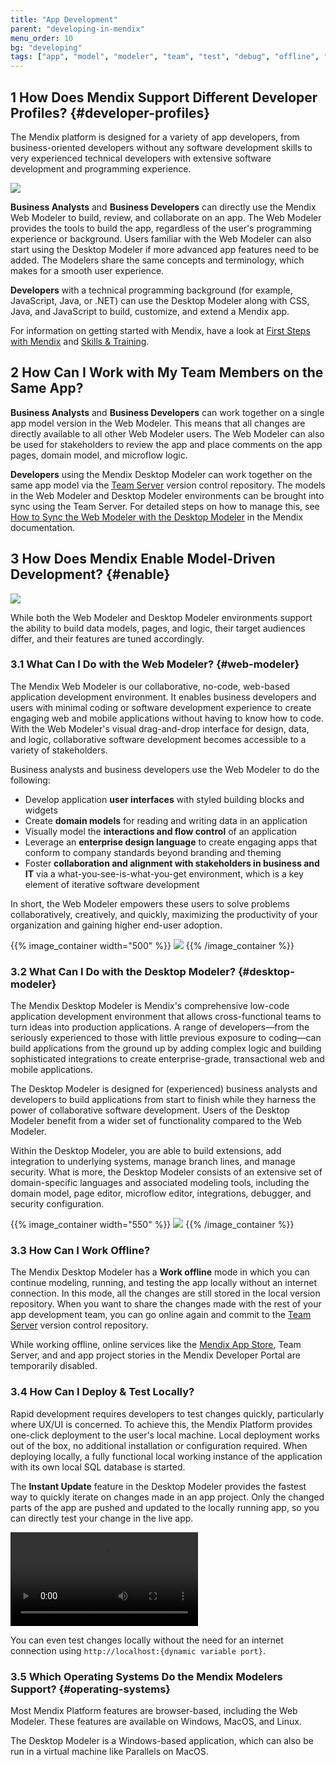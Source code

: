 ```yaml
---
title: "App Development"
parent: "developing-in-mendix"
menu_order: 10
bg: "developing"
tags: ["app", "model", "modeler", "team", "test", "debug", "offline", "custom code"]
---
```


## 1 How Does Mendix Support Different Developer Profiles? {#developer-profiles}

The Mendix platform is designed for a variety of app developers, from business-oriented developers without any software development skills to very experienced technical developers with extensive software development and programming experience.

![](attachments/DeveloperContinuum.png)

**Business Analysts** and **Business Developers** can directly use the Mendix Web Modeler to build, review, and collaborate on an app. The Web Modeler provides the tools to build the app, regardless of the user's programming experience or background. Users familiar with the Web Modeler can also start using the Desktop Modeler if more advanced app features need to be added. The Modelers share the same concepts and terminology, which makes for a smooth user experience.

**Developers** with a technical programming background (for example, JavaScript, Java, or .NET) can use the Desktop Modeler along with CSS, Java, and JavaScript to build, customize, and extend a Mendix app.

For information on getting started with Mendix, have a look at [First Steps with Mendix](../evaluation-learning/getting-started) and [Skills & Training](../evaluation-learning/skills-training).

## 2 How Can I Work with My Team Members on the Same App?

**Business Analysts** and **Business Developers** can work together on a single app model version in the Web Modeler. This means that all changes are directly available to all other Web Modeler users. The Web Modeler can also be used for stakeholders to review the app and place comments on the app pages, domain model, and microflow logic.

**Developers** using the Mendix Desktop Modeler can work together on the same app model via the [Team Server](version-control) version control repository. The models in the Web Modeler and Desktop Modeler environments can be brought into sync using the Team Server. For detailed steps on how to manage this, see [How to Sync  the Web Modeler with the Desktop Modeler](https://docs.mendix.com/howto/web-modeler/syncing-webmodeler-desktop) in the Mendix documentation.

## 3 How Does Mendix Enable Model-Driven Development? {#enable}

![](attachments/BothModelers.png)

While both the Web Modeler and Desktop Modeler environments support the ability to build data models, pages, and logic, their target audiences differ, and their features are tuned accordingly.

### 3.1 What Can I Do with the Web Modeler? {#web-modeler}

The Mendix Web Modeler is our collaborative, no-code, web-based application development environment. It enables business developers and users with minimal coding or software development experience to create engaging web and mobile applications without having to know how to code. With the Web Modeler's visual drag-and-drop interface for design, data, and logic, collaborative software development becomes accessible to a variety of stakeholders.

Business analysts and business developers use the Web Modeler to do the following:

* Develop application **user interfaces** with styled building blocks and widgets
* Create **domain models** for reading and writing data in an application
* Visually model the **interactions and flow control** of an application
* Leverage an **enterprise design language** to create engaging apps that conform to company standards beyond branding and theming
* Foster **collaboration and alignment with stakeholders in business and IT** via a what-you-see-is-what-you-get environment, which is a key element of iterative software development

In short, the Web Modeler empowers these users to solve problems collaboratively, creatively, and quickly, maximizing the productivity of your organization and gaining higher end-user adoption.

{{% image_container width="500" %}}
![](attachments/web-modeler-test.png)
{{% /image_container %}}

### 3.2 What Can I Do with the Desktop Modeler? {#desktop-modeler}

The Mendix Desktop Modeler is Mendix's comprehensive low-code application development environment that allows cross-functional teams to turn ideas into production applications. A range of developers—from the seriously experienced to those with little previous exposure to coding—can build applications from the ground up by adding complex logic and building sophisticated integrations to create enterprise-grade, transactional web and mobile applications.

The Desktop Modeler is designed for (experienced) business analysts and developers to build applications from start to finish while they harness the power of collaborative software development. Users of the Desktop Modeler benefit from a wider set of functionality compared to the Web Modeler.

Within the Desktop Modeler, you are able to build extensions, add integration to underlying systems, manage branch lines, and manage security. What is more, the Desktop Modeler consists of an extensive set of domain-specific languages and associated modeling tools, including the domain model, page editor, microflow editor, integrations, debugger, and security configuration.

{{% image_container width="550" %}}
![](attachments/desktop-modeler.png)
{{% /image_container %}}

### 3.3 How Can I Work Offline?

The Mendix Desktop Modeler has a **Work offline** mode in which you can continue modeling, running, and testing the app locally without an internet connection. In this mode, all the changes are still stored in the local version repository. When you want to share the changes made with the rest of your app development team, you can go online again and commit to the [Team Server](version-control) version control repository.

While working offline, online services like the [Mendix App Store](https://appstore.home.mendix.com/index3.html), Team Server, and and app project stories in the Mendix Developer Portal are temporarily disabled.

### 3.4 How Can I Deploy & Test Locally?

Rapid development requires developers to test changes quickly, particularly where UX/UI is concerned. To achieve this, the Mendix Platform provides one-click deployment to the user's local machine. Local deployment works out of the box, no additional installation or configuration required. When deploying locally, a fully functional local working instance of the application with its own local SQL database is started.

The **Instant Update** feature in the Desktop Modeler provides the fastest way to quickly iterate on changes made in an app project. Only the changed parts of the app are pushed and updated to the locally running app, so you can directly test your change in the live app.

<video controls  src="attachments/instant-update.mp4">VIDEO</video>

You can even test changes locally without the need for an internet connection using `http://localhost:{dynamic variable port}`.

### 3.5 Which Operating Systems Do the Mendix Modelers Support? {#operating-systems}

Most Mendix Platform features are browser-based, including the Web Modeler. These features are available on Windows, MacOS, and Linux.

The Desktop Modeler is a Windows-based application, which can also be run in a virtual machine like Parallels on MacOS.
